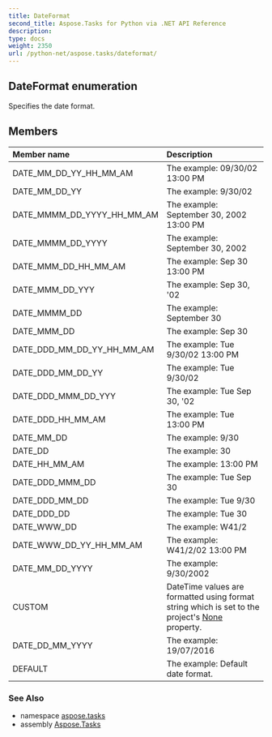 ```yaml
---
title: DateFormat
second_title: Aspose.Tasks for Python via .NET API Reference
description: 
type: docs
weight: 2350
url: /python-net/aspose.tasks/dateformat/
---
```


## DateFormat enumeration

Specifies the date format.

## Members
| Member name | Description |
| :- | :- |
|DATE_MM_DD_YY_HH_MM_AM|The example: 09/30/02 13:00 PM|
|DATE_MM_DD_YY|The example: 9/30/02|
|DATE_MMMM_DD_YYYY_HH_MM_AM|The example: September 30, 2002 13:00 PM|
|DATE_MMMM_DD_YYYY|The example: September 30, 2002|
|DATE_MMM_DD_HH_MM_AM|The example: Sep 30 13:00 PM|
|DATE_MMM_DD_YYY|The example: Sep 30, '02|
|DATE_MMMM_DD|The example: September 30|
|DATE_MMM_DD|The example: Sep 30|
|DATE_DDD_MM_DD_YY_HH_MM_AM|The example: Tue 9/30/02 13:00 PM|
|DATE_DDD_MM_DD_YY|The example: Tue 9/30/02|
|DATE_DDD_MMM_DD_YYY|The example: Tue Sep 30, '02|
|DATE_DDD_HH_MM_AM|The example: Tue 13:00 PM|
|DATE_MM_DD|The example: 9/30|
|DATE_DD|The example: 30|
|DATE_HH_MM_AM|The example: 13:00 PM|
|DATE_DDD_MMM_DD|The example: Tue Sep 30|
|DATE_DDD_MM_DD|The example: Tue 9/30|
|DATE_DDD_DD|The example: Tue 30|
|DATE_WWW_DD|The example: W41/2|
|DATE_WWW_DD_YY_HH_MM_AM|The example: W41/2/02 13:00 PM|
|DATE_MM_DD_YYYY|The example: 9/30/2002|
|CUSTOM|DateTime values are formatted using format string which is set to the project's [None](/tasks/python-net/aspose.tasks/prj/) property.|
|DATE_DD_MM_YYYY|The example: 19/07/2016|
|DEFAULT|The example: Default date format.|

### See Also

* namespace [aspose.tasks](/tasks/python-net/aspose.tasks/)
* assembly [Aspose.Tasks](/tasks/python-net/)

